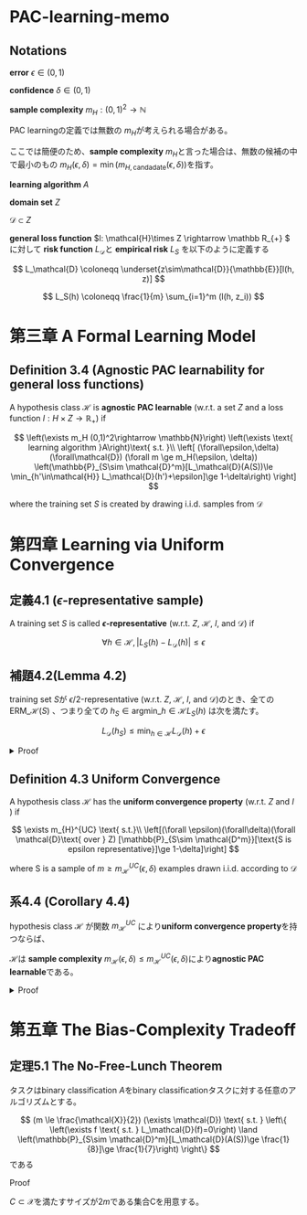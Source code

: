 # PAC-learning-memo

## Notations
**error** $\epsilon \in (0,1)$

**confidence** $\delta\in(0,1)$

**sample complexity** $m_H : (0,1)^2 \rightarrow \mathbb{N}$

PAC learningの定義では無数の $m_H$が考えられる場合がある。

ここでは簡便のため、**sample complexity** $m_H$と言った場合は、無数の候補の中で最小のもの $m_H(\epsilon, \delta) = \min(m_{H,\text{candadate}}(\epsilon, \delta))$を指す。

**learning algorithm** $A$

**domain set** $Z$

$\mathcal{D}\subset Z$


**general loss function**  $l: \mathcal{H}\times Z \rightarrow \mathbb R_{+} $
に対して
**risk function** $L_\mathcal{D}$と **empirical risk** $L_S$ を以下のように定義する

$$
L_\mathcal{D} \coloneqq \underset{z\sim\mathcal{D}}{\mathbb{E}}[l(h, z)]
$$

$$
L_S(h) \coloneqq \frac{1}{m} \sum_{i=1}^m (l(h, z_i))
$$

# 第三章 A Formal Learning Model

## Definition 3.4 (Agnostic PAC learnability for general loss functions)

A hypothesis class $\mathcal{H}$ is **agnostic PAC learnable**
(w.r.t. a set $Z$ and a loss function $l : H \times Z \rightarrow \mathbb{R}_{+}$) if

$$
\left(\exists m_H (0,1)^2\rightarrow \mathbb{N}\right)
\left(\exists \text{ learning algorithm }A\right)\text{ s.t. }\\
\left[
(\forall\epsilon,\delta)
(\forall\mathcal{D})
(\forall m \ge m_H(\epsilon, \delta))
\left(\mathbb{P}_{S\sim \mathcal{D}^m}[L_\mathcal{D}(A(S))\le \min_{h'\in\mathcal{H}} L_\mathcal{D}(h')+\epsilon]\ge 1-\delta\right)
\right]
$$

where the training set $S$ is created by drawing i.i.d. samples from $\mathcal{D}$

# 第四章 Learning via Uniform Convergence
## 定義4.1 ($\epsilon$-representative sample)
A training set $S$ is called **$\epsilon$-representative** (w.r.t. $Z$, $\mathcal{H}$, $l$, and $\mathcal{D}$) if

$$
\forall h\in\mathcal{H}, |L_S(h)-L_\mathcal{D}(h)|\le \epsilon
$$


## 補題4.2(Lemma 4.2)
training set $S$が $\epsilon/2$-representative (w.r.t. $Z$, $\mathcal{H}$, $l$, and $\mathcal{D}$)のとき、全ての
$\text{ERM}\_\mathcal{H}(S)$
、つまり全ての $h_S\in \text{argmin}\_{h\in\mathcal{H}} L_S(h)$
は次を満たす。

$$
L_\mathcal{D}(h_S) \le \min_{h\in\mathcal{H}}L_\mathcal{D}(h)+\epsilon
$$
<details>
<summary>Proof</summary>

Sが$\epsilon/2$ representativeであるから、

$|L_S(h_S) - L_D(h_S)| \le \epsilon/2$

$\therefore L_D(h_S) \le L_S(h_S)+\epsilon/2$ 

また、定義より $L_S(h_S) = \min_{h\in\mathcal{H}}(L_S(h))$であるから、

$\therefore L_S(h_S)+\epsilon/2 \le L_S(h)+\epsilon/2$

また、 $S$は $\epsilon/2$ representativeであるから、

$L_S(h) \le L_D(h) + \epsilon/2$

$\therefore L_S(h) + \epsilon/2 \le L_D(h)+\epsilon/2 + \epsilon/2 = L_D(h) + \epsilon$

まとめると、すべての $h\in\mathcal{H}$に対して

$$L_D(h_S) \le L_S(h_S) + \epsilon/2 \le L_S(h) + \epsilon/2 \le L_D(h) + \epsilon/2 + \epsilon/2 = L_D(h) + \epsilon$$

したがって、Sが $\epsilon/2$ representative ならば、 $(\forall h \in \mathcal{H})[L_D(h_S)\le L_D(h)+\epsilon]$

したがって、Sが $\epsilon/2$ representativeならば、  $L_D(h_S)\le \min_{h\in\mathcal{H}} L_D(h) + \epsilon$ 
</details>

## Definition 4.3 Uniform Convergence

A hypothesis class $\mathcal{H}$ has the **uniform convergence property** (w.r.t. $Z$ and $l$ ) if

$$
\exists m_{H}^{UC} \text{ s.t.}\\
\left[(\forall \epsilon)(\forall\delta)(\forall \mathcal{D}\text{ over } Z)
[\mathbb{P}_{S\sim \mathcal{D^m}}[\text{S is epsilon representative}]\ge 1-\delta]\right]
$$

where S is a sample of $m\ge m_\mathcal{H}^{UC}(\epsilon, \delta)$ examples drawn i.i.d. according to $\mathcal{D}$

## 系4.4 (Corollary 4.4)
hypothesis class $\mathcal{H}$ が関数
$m_\mathcal{H}^{UC}$
により**uniform convergence property**を持つならば、

$\mathcal{H}$は **sample complexity** $m_\mathcal{H}(\epsilon, \delta) \le m_\mathcal{H}^{UC}(\epsilon, \delta)$により**agnostic PAC learnable**である。

<details>
<summary>Proof</summary>

uniform convergenceの定義により

$$(\forall \epsilon \in (0,1))(\forall\delta)(\forall \mathcal{D}\text{ over } Z)[\mathbb{P}_{S\sim \mathcal{D^m}}[\text{S is epsilon representative}]\ge 1-\delta]$$

$$\therefore(\forall \epsilon \in (0,2))(\forall\delta)(\forall \mathcal{D}\text{ over } Z)[\mathbb{P}_{S\sim \mathcal{D^m}}[\text{S is epsilon/2 representative}]\ge 1-\delta]$$

$$\therefore(\forall \epsilon \in (0,1))(\forall\delta)(\forall \mathcal{D}\text{ over } Z)[\mathbb{P}_{S\sim \mathcal{D^m}}[\text{S is epsilon/2 representative}]\ge 1-\delta]$$

補題4.2より

$$\therefore (\forall \epsilon \in (0,1))(\forall\delta)(\forall \mathcal{D}\text{ over } Z) [\mathbb{P}\_{S\sim \mathcal{D^m}} [L_\mathcal{D}(h_S)\le \min_{h'\in \mathcal{H}} L_\mathcal{D}(h')+\epsilon ]\ge 1-\delta] $$

したがって、 $m_\mathcal{H}^{UC}(\epsilon/2, \delta)$ はagnostic PAC learnableにおける要請を満たす。


したがって、 $\mathcal{H}$ は sample complexity $m_\mathcal{H}(\epsilon, \delta) \le m_\mathcal{H}^{UC}(\epsilon/2, \delta))$ でagnostic PAC learnableである。

</details>

# 第五章 The Bias-Complexity Tradeoff

## 定理5.1 The No-Free-Lunch Theorem
タスクはbinary classification
 $A$をbinary classificationタスクに対する任意のアルゴリズムとする。

 $$
 (m \le \frac{\mathcal{X}}{2})
 (\exists \mathcal{D}) \text{ s.t. }
 \left\{
    \left(\exists f \text{ s.t. } L_\mathcal{D}(f)=0\right)
    \land
    \left(\mathbb{P}_{S\sim \mathcal{D}^m}[L_\mathcal{D}(A(S))\ge \frac{1}{8}]\ge \frac{1}{7}\right)
 \right\}
 $$
 である

 Proof

 $C\subset\mathcal{X}$を満たすサイズが$2m$である集合Cを用意する。